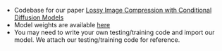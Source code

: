 - Codebase for our paper [Lossy Image Compression with Conditional Diffusion Models](https://arxiv.org/abs/2209.06950)
- Model weights are available [here](https://drive.google.com/drive/folders/197Wl5cwjaCvrEvggMcyNeHOSxq2rDZ1F?usp=sharing)
- You may need to write your own testing/training code and import our model. We attach our testing/training code for reference.